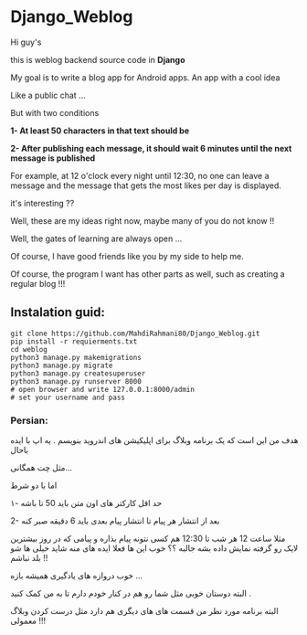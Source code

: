 # Django_Weblog 

Hi guy's 

this is weblog backend source code in **Django** 

My goal is to write a blog app for Android apps. An app with a cool idea

Like a public chat ...

But with two conditions

**1- At least 50 characters in that text should be**

**2- After publishing each message, it should wait 6 minutes until the next message is published**

For example, at 12 o'clock every night until 12:30, no one can leave a message and the message that gets the most likes per day is displayed.

it's interesting ??

Well, these are my ideas right now, maybe many of you do not know !!

Well, the gates of learning are always open ...

Of course, I have good friends like you by my side to help me.
 
Of course, the program I want has other parts as well, such as creating a regular blog !!!

## Instalation guid:

```
git clone https://github.com/MahdiRahmani80/Django_Weblog.git
pip install -r requierments.txt
cd weblog 
python3 manage.py makemigrations
python3 manage.py migrate
python3 manage.py createsuperuser
python3 manage.py runserver 8000
# open browser and write 127.0.0.1:8000/admin
# set your username and pass
```



### Persian: 
هدف من این است که یک برنامه وبلاگ برای اپلیکیشن های اندروید بنویسم . یه اپ با ایده باحال 

مثل چت همگانی...

اما با دو شرط 

۱- حد اقل کارکتر های اون متن باید 50 تا باشه 

2- بعد از انتشار هر پیام تا انتشار پیام بعدی باید 6 دقیقه صبر کنه 


مثلا ساعت 12 هر شب تا 12:30 هم کسی نتونه پیام بذاره و پیامی که در روز بیشترین لایک رو گرفته نمایش داده بشه جالبه ؟؟
خوب این ها فعلا ایده های منه شاید خیلی ها شو بلد نباشم !! 

خوب دروازه های یادگیری همیشه بازه ...

البته دوستان خوبی مثل شما رو هم در کنار خودم دارم تا به من کمک کنید .
 
البته برنامه مورد نظر من قسمت های های دیگری هم دارد مثل درست کردن وبلاگ معمولی !!!

